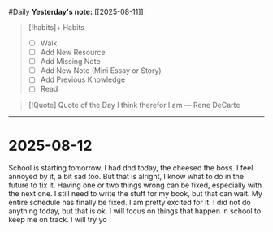 #Daily
**Yesterday's note:** [[2025-08-11]]

> [!habits]+ Habits 
>- [ ] Walk 
>- [ ] Add New Resource
> - [ ] Add Missing Note
> - [ ] Add New Note (Mini Essay or Story)
> - [ ] Add Previous Knowledge  
> - [ ] Read

> [!Quote]  Quote of the Day
> I think therefor I am
> — Rene DeCarte


<hr>

# 2025-08-12

School is starting tomorrow. I had dnd today, the cheesed the boss. I feel annoyed by it, a bit sad too. But that is alright, I know what to do in the future to fix it. Having one or two things wrong can be fixed, especially with the next one. I still need to write the stuff for my book, but that can wait. My entire schedule has finally be fixed. I am pretty excited for it. I did not do anything today, but that is ok. I will focus on things that happen in school to keep me on track. I will try yo